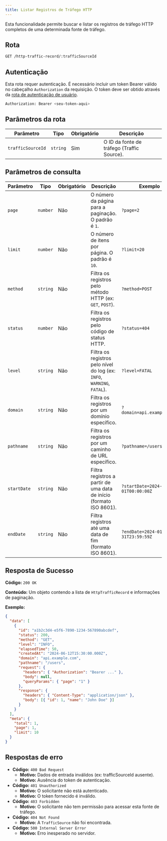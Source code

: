 ```yaml
---
title: Listar Registros de Tráfego HTTP
---
```


Esta funcionalidade permite buscar e listar os registros de tráfego HTTP completos de uma determinada fonte de tráfego.

## Rota

```bash
GET /http-traffic-record/:trafficSourceId
```

## Autenticação

Esta rota requer autenticação. É necessário incluir um token Bearer válido no cabeçalho `Authorization` da requisição. O token deve ser obtido através da [rota de autenticação de usuário](/ptbr/user/authuser/).

```bash
Authorization: Bearer <seu-token-aqui>
```

## Parâmetros da rota

| Parâmetro         | Tipo     | Obrigatório | Descrição                                  |
| ----------------- | -------- | ----------- | ------------------------------------------ |
| `trafficSourceId` | `string` | Sim         | O ID da fonte de tráfego (Traffic Source). |

## Parâmetros de consulta

| Parâmetro   | Tipo     | Obrigatório | Descrição                                                               | Exemplo                           |
| ----------- | -------- | ----------- | ----------------------------------------------------------------------- | --------------------------------- |
| `page`      | `number` | Não         | O número da página para a paginação. O padrão é `1`.                    | `?page=2`                         |
| `limit`     | `number` | Não         | O número de itens por página. O padrão é `10`.                          | `?limit=20`                       |
| `method`    | `string` | Não         | Filtra os registros pelo método HTTP (ex: `GET`, `POST`).               | `?method=POST`                    |
| `status`    | `number` | Não         | Filtra os registros pelo código de status HTTP.                         | `?status=404`                     |
| `level`     | `string` | Não         | Filtra os registros pelo nível do log (ex: `INFO`, `WARNING`, `FATAL`). | `?level=FATAL`                    |
| `domain`    | `string` | Não         | Filtra os registros por um domínio específico.                          | `?domain=api.example.com`         |
| `pathname`  | `string` | Não         | Filtra os registros por um caminho de URL específico.                   | `?pathname=/users`                |
| `startDate` | `string` | Não         | Filtra registros a partir de uma data de início (formato ISO 8601).     | `?startDate=2024-01-01T00:00:00Z` |
| `endDate`   | `string` | Não         | Filtra registros até uma data de fim (formato ISO 8601).                | `?endDate=2024-01-31T23:59:59Z`   |

## Resposta de Sucesso

**Código:** `200 OK`

**Conteúdo:** Um objeto contendo a lista de `HttpTrafficRecord` e informações de paginação.

**Exemplo:**

```json
{
  "data": [
    {
      "id": "a1b2c3d4-e5f6-7890-1234-567890abcdef",
      "status": 200,
      "method": "GET",
      "level": "INFO",
      "elapsedTime": 50,
      "createdAt": "2024-06-12T15:30:00.000Z",
      "domain": "api.example.com",
      "pathname": "/users",
      "request": {
        "headers": { "Authorization": "Bearer ..." },
        "body": null,
        "queryParams": { "page": "1" }
      },
      "response": {
        "headers": { "Content-Type": "application/json" },
        "body": [{ "id": 1, "name": "John Doe" }]
      }
    }
  ],
  "meta": {
    "total": 1,
    "page": 1,
    "limit": 10
  }
}
```

## Respostas de erro

- **Código:** `400 Bad Request`
  - **Motivo:** Dados de entrada inválidos (ex: trafficSourceId ausente).
  - **Motivo:** Ausência do token de autenticação.
- **Código:** `401 Unauthorized`
  - **Motivo:** O solicitante não está autenticado.
  - **Motivo:** O token fornecido é inválido.
- **Código:** `403 Forbidden`
  - **Motivo:** O solicitante não tem permissão para acessar esta fonte de tráfego.
- **Código:** `404 Not Found`
  - **Motivo:** A `TrafficSource` não foi encontrada.
- **Código:** `500 Internal Server Error`
  - **Motivo:** Erro inesperado no servidor.
